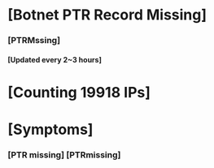 # [Botnet PTR Record Missing]
### [PTRMssing]
#### [Updated every 2~3 hours]

# [Counting 19918 IPs]

# [Symptoms] 
###   [PTR missing] [PTRmissing]
